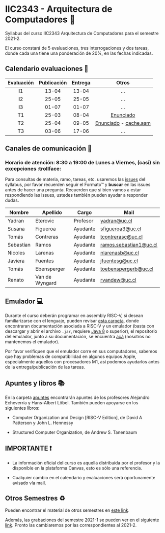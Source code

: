 # IIC2343 - Arquitectura de Computadores :abacus:

Syllabus del curso IIC2343 Arquitectura de Computadores para el semestre 2021-2. 

El curso constará de 5 evaluaciones, tres interrogaciones y dos tareas, donde cada una tiene una ponderación de 20%, en las fechas indicadas.

## Calendario evaluaciones 📄

| Evaluación | Publicación | Entrega | Otros |
| :-:        | :-:         | :-:     | :-:   |
| I1 | 13-04 | 13-04 | ... |
| I2 | 25-05 | 25-05 | ... |
| I3 | 01-07 | 01-07 | ... |
| T1 | 25-03 | 08-04 | [Enunciado](../../tree/master/Tareas/T1_arqui_enunciado_2022_1.pdf) |
| T2 | 25-04 | 09-05 | [Enunciado](../../tree/master/Tareas/T2/T2_V1.pdf) - [cache.asm](../../tree/master/Tareas/T2/cache.asm)|
| T3 | 03-06 | 17-06 | ... |

## Canales de comunicación 📩
    
### Horario de atención: 8:30 a 19:00 de Lunes a Viernes, (casi) sin excepciones :trollface:

Para consultas de materia, ramo, tareas, etc. usaremos las [issues](https://github.com/IIC2343/Syllabus-2022-1-S1/issues) del syllabus, por favor recuerden seguir el Formato™ y **buscar** en las issues antes de hacer una pregunta. Recuerden que si bien vamos a estar respondiendo las issues, ustedes también pueden ayudar a responder dudas.

| Nombre | Apellido | Cargo | Mail |
| --- | --- | --- | --- |
| Yadran | Eterovic | Profesor | yadran@uc.cl |
| Susana | Figueroa | Ayudante | sfigueroa3@uc.cl |
| Tomás | Contreras | Ayudante | tcontrerasc@uc.cl |
| Sebastían | Ramos | Ayudante | ramos.sebastian1@uc.cl |
| Nicoles | Larenas | Ayudante | nlarenasb@uc.cl |
| Javiera | Fuentes | Ayudante | jfuentesg@uc.cl |
| Tomás | Ebensperger | Ayudante | toebenspergerb@uc.cl |
| Renato | Van de Wyngard | Ayudante | rvandew@uc.cl |

## Emulador 💻

Durante el curso deberán programar en assembly RISC-V, si desean familiarizarse con el lenguaje, pueden revisar [esta carpeta](../../tree/master/Emulador), donde encontraran documentación asociada a RISC-V y un emulador (basta con descargar y abrir el archivo `.jar`, requiere [Java 8](https://www.java.com/en/download/) o superior), el repositorio del emulador, junto a su documentación, se encuentra [acá](https://github.com/TheThirdOne/rars) (nosotros no mantenemos el emulador).

Por favor verifiquen que el emulador corre en sus computadores, sabemos que hay problemas de compatibilidad en algunos equipos Apple, especialmente aquellos con procesadores M1, así podemos ayudarlos antes de la entrega/publicación de las tareas.

## Apuntes y libros 📚

En la carpeta [apuntes](../../tree/master/Apuntes) encontrarán apuntes de los profesores Alejandro Echeverría y Hans-Albert Löbel. También pueden apoyarse en los siguientes libros:

- Computer Organization and Design [RISC-V Edition], de David A Patterson y John L. Hennessy

- Structured Computer Organization, de Andrew S. Tanenbaum

## IMPORTANTE ❗

- La información oficial del curso es aquella distribuida por el profesor y la disponible en la plataforma Canvas, esto es sólo una referencia.

- Cualquier cambio en el calendario y evaluaciones será oportunamente avisado vía mail.


## Otros Semestres ♻

Pueden encontrar el material de otros semestres en [este link](https://github.com/IIC2343/Syllabus-anteriores).

Además, las grabaciones del semestre 2021-1 se pueden ver en el siguiente [link](https://github.com/IIC2343/Syllabus-2022-1-S1/blob/main/grabaciones_2021_1.md). Pronto las cambiaremos por las correspondientes al 2021-2.
